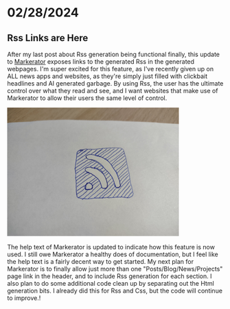 # 02/28/2024

## Rss Links are Here

After my last post about Rss generation being functional finally, this update to [Markerator](https://github.com/benpocalypse/Markerator) exposes links to the generated Rss in the generated webpages. I'm super excited for this feature, as I've recently given up on ALL news apps and websites, as they're simply just filled with clickbait headlines and AI generated garbage. By using Rss, the user has the ultimate control over what they read and see, and I want websites that make use of Markerator to allow their users the same level of control.

<img src="images/hand_drawn_rss_logo.png" alt="Hand drawn Rss logo" />

The help text of Markerator is updated to indicate how this feature is now used. I still owe Markerator a healthy does of documentation, but I feel like the help text is a fairly decent way to get started. My next plan for Markerator is to finally allow just more than one "Posts/Blog/News/Projects" page link in the header, and to include Rss generation for each section. I also plan to do some additional code clean up by separating out the Html generation bits. I already did this for Rss and Css, but the code will continue to improve.!
